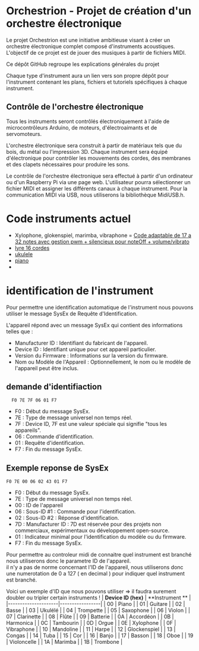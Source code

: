 # Orchestrion - Projet de création d'un orchestre électronique

Le projet Orchestrion est une initiative ambitieuse visant à créer un orchestre électronique complet composé d'instruments acoustiques. L'objectif de ce projet est de jouer des musiques à partir de fichiers MIDI.

Ce dépôt GitHub regroupe les explications générales du projet

Chaque type d'instrument aura un lien vers son propre dépôt pour l'instrument contenant les plans, fichiers et tutoriels spécifiques à chaque instrument.

## Contrôle de l'orchestre électronique

Tous les instruments seront contrôlés électroniquement à l'aide de microcontrôleurs Arduino, de moteurs, d'électroaimants et de servomoteurs.

L'orchestre électronique sera construit à partir de matériaux tels que du bois, du métal ou l'impression 3D. Chaque instrument sera équipé d'électronique pour contrôler les mouvements des cordes, des membranes et des clapets nécessaires pour produire les sons.

Le contrôle de l'orchestre électronique sera effectué à partir d'un ordinateur ou d'un Raspberry Pi via une page web. L'utilisateur pourra sélectionner un fichier MIDI et assigner les différents canaux à chaque instrument. Pour la communication MIDI via USB, nous utiliserons la bibliothèque MidiUSB.h.

# Code instruments actuel

- Xylophone, glokenspiel, marimba, vibraphone = [Code adaptable de 17 a 32 notes avec gestion pwm + silencieux pour noteOff + volume/vibrato](https://github.com/glloq/Orchestrion-Xylophone)
- [lyre 16 cordes](https://github.com/glloq/16-cords-lyre-midi)
- [ukulele](https://github.com/glloq/Orchestrion_ukulele)
- [piano ](https://github.com/glloq/Orchestrion_Piano)
- 

# identification de l'instrument

Pour permettre une identification automatique de l'instrument nous pouvons utiliser le message SysEx de Requête d'Identification.
  
L'appareil répond avec un message SysEx qui contient des informations telles que :
- Manufacturer ID : Identifiant du fabricant de l'appareil.
- Device ID : Identifiant unique pour cet appareil particulier.
- Version du Firmware : Informations sur la version du firmware.
- Nom ou Modèle de l'Appareil : Optionnellement, le nom ou le modèle de l'appareil peut être inclus.

## demande d'identifiaction
``` 
  F0 7E 7F 06 01 F7
```
- F0 : Début du message SysEx.
- 7E : Type de message universel non temps réel.
- 7F : Device ID, 7F est une valeur spéciale qui signifie "tous les appareils".
- 06 : Commande d'identification.
- 01 : Requête d'identification.
- F7 : Fin du message SysEx.

## Exemple reponse de SysEx
``` 
F0 7E 00 06 02 43 01 F7
```
- F0 : Début du message SysEx.
- 7E : Type de message universel non temps réel.
- 00 : ID de l'appareil 
- 06 : Sous-ID #1 : Commande pour l'identification.
- 02 : Sous-ID #2 : Réponse d'identification.
- 7D : Manufacturer ID : 7D est réservée pour des projets non commerciaux, expérimentaux ou développement open-source.
- 01 : Indicateur minimal pour l'identification du modèle ou du firmware.
- F7 : Fin du message SysEx.

Pour permettre au controleur midi de connaitre quel instrument est branché nous utiliserons donc le parametre ID de l'appareil.  
il n'y a pas de norme concernant l'ID de l'appareil, nous utiliserons donc une numerotation de 0 a 127 ( en decimal ) pour indiquer quel instrument est branché.
  

Voici un exemple d'ID que nous pouvons utiliser => il faudra surement doubler ou tripler certain instruments !
| **Device ID (hex)** | **Instrument ** |
|---------------------|-----------------|
| 00                  | Piano                     |
| 01                  | Guitare                   |
| 02                  | Basse                     |
| 03                  | Ukulélé                   |
| 04                  | Trompette                 |
| 05                  | Saxophone                 |
| 06                  | Violon                    |
| 07                  | Clarinette                |
| 08                  | Flûte                     |
| 09                  | Batterie                  |
| 0A                  | Accordéon                 |
| 0B                  | Harmonica                 |
| 0C                  | Tambourin                 |
| 0D                  | Orgue                     |
| 0E                  | Xylophone                 |
| 0F                  | Vibraphone                |
| 10                  | Mandoline                 |
| 11                  | Harpe                     |
| 12                  | Glockenspiel              |
| 13                  | Congas                    |
| 14                  | Tuba                      |
| 15                  | Cor                       |
| 16                  | Banjo                     |
| 17                  | Basson                    |
| 18                  | Oboe                      |
| 19                  | Violoncelle               |
| 1A                  | Marimba                   |
| 1B                  | Trombone                  |



  
